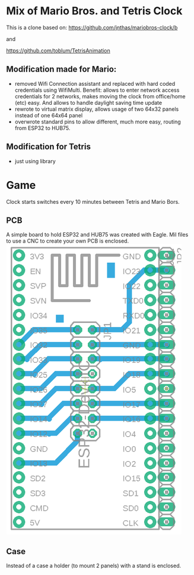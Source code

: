 # Mix of Mario Bros. and Tetris Clock

This is a clone based on:
https://github.com/jnthas/mariobros-clock/b

and

https://github.com/toblum/TetrisAnimation



## Modification made for Mario:

- removed Wifi Connection assistant and replaced with hard coded credentials using WifiMulti. Benefit: allows to enter network access credentials for 2 networks, makes moving the clock from office/home (etc) easy. And allows to handle daylight saving time update
- rewrote to virtual matrix display, allows usage of two 64x32 panels instead of one 64x64 panel
- overwrote standard pins to allow different, much more easy, routing from ESP32 to HUB75.

## Modification for Tetris

- just using library

# Game
Clock starts switches every 10 minutes between Tetris and Mario Bors.


## PCB 
A simple board to hold ESP32 and HUB75 was created with Eagle. Mil files to use a CNC to create your own PCB is enclosed.
![Board](https://github.com/Westworld/Mario_Tetris/blob/main/Eagle_PCB/routing.png?raw=true)

## Case
Instead of a case a holder (to mount 2 panels) with a stand is enclosed.